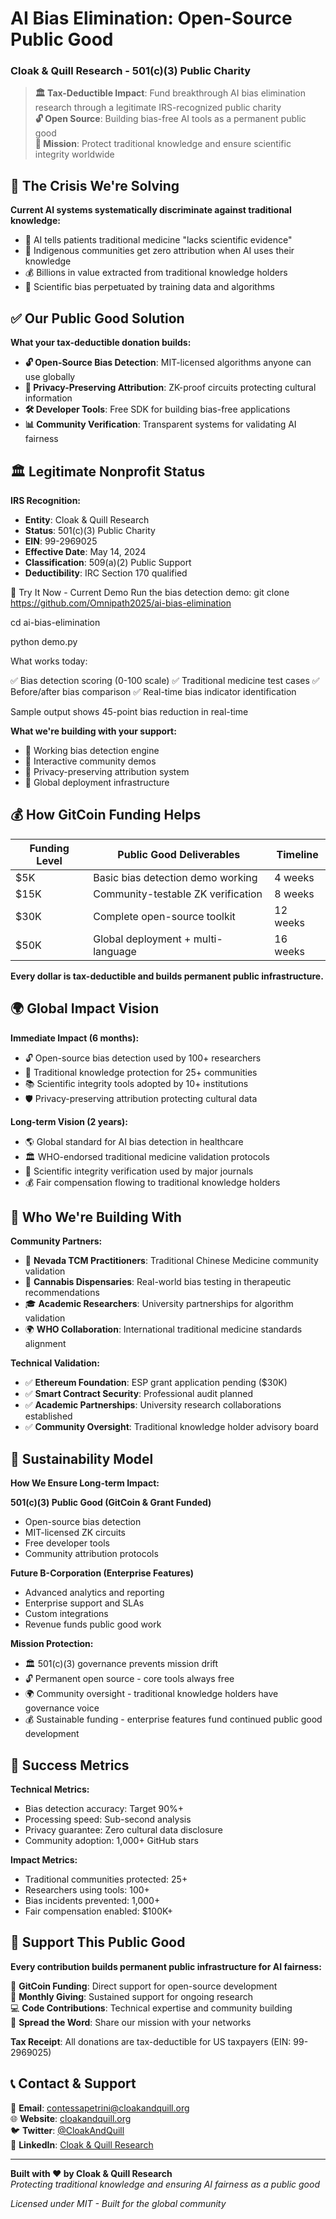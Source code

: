 # AI Bias Elimination: Open-Source Public Good
### Cloak & Quill Research - 501(c)(3) Public Charity

> **🏛️ Tax-Deductible Impact**: Fund breakthrough AI bias elimination research through a legitimate IRS-recognized public charity  
> **🔓 Open Source**: Building bias-free AI tools as a permanent public good  
> **🎯 Mission**: Protect traditional knowledge and ensure scientific integrity worldwide  

## 🚨 The Crisis We're Solving

**Current AI systems systematically discriminate against traditional knowledge:**
- 🏥 AI tells patients traditional medicine "lacks scientific evidence" 
- 🌿 Indigenous communities get zero attribution when AI uses their knowledge
- 💰 Billions in value extracted from traditional knowledge holders
- 🔬 Scientific bias perpetuated by training data and algorithms

## ✅ Our Public Good Solution

**What your tax-deductible donation builds:**
- **🔓 Open-Source Bias Detection**: MIT-licensed algorithms anyone can use globally
- **🔐 Privacy-Preserving Attribution**: ZK-proof circuits protecting cultural information
- **🛠️ Developer Tools**: Free SDK for building bias-free applications
- **📊 Community Verification**: Transparent systems for validating AI fairness
## 🏛️ Legitimate Nonprofit Status

**IRS Recognition:**
- **Entity**: Cloak & Quill Research
- **Status**: 501(c)(3) Public Charity  
- **EIN**: 99-2969025
- **Effective Date**: May 14, 2024
- **Classification**: 509(a)(2) Public Support
- **Deductibility**: IRC Section 170 qualified

🔧 Try It Now - Current Demo
Run the bias detection demo:
git clone https://github.com/Omnipath2025/ai-bias-elimination

cd ai-bias-elimination

python demo.py

What works today:

✅ Bias detection scoring (0-100 scale)
✅ Traditional medicine test cases
✅ Before/after bias comparison
✅ Real-time bias indicator identification

Sample output shows 45-point bias reduction in real-time


**What we're building with your support:**
- 🚧 Working bias detection engine
- 🚧 Interactive community demos
- 🚧 Privacy-preserving attribution system
- 🚧 Global deployment infrastructure

## 💰 How GitCoin Funding Helps

| Funding Level | Public Good Deliverables | Timeline |
|---------------|--------------------------|----------|
| $5K | Basic bias detection demo working | 4 weeks |
| $15K | Community-testable ZK verification | 8 weeks |
| $30K | Complete open-source toolkit | 12 weeks |
| $50K | Global deployment + multi-language | 16 weeks |

**Every dollar is tax-deductible and builds permanent public infrastructure.**
## 🌍 Global Impact Vision

**Immediate Impact (6 months):**
- 🔓 Open-source bias detection used by 100+ researchers
- 🌿 Traditional knowledge protection for 25+ communities  
- 📚 Scientific integrity tools adopted by 10+ institutions
- 🛡️ Privacy-preserving attribution protecting cultural data

**Long-term Vision (2 years):**
- 🌎 Global standard for AI bias detection in healthcare
- 🏛️ WHO-endorsed traditional medicine validation protocols
- 🔬 Scientific integrity verification used by major journals
- 💰 Fair compensation flowing to traditional knowledge holders

## 🤝 Who We're Building With

**Community Partners:**
- 🏥 **Nevada TCM Practitioners**: Traditional Chinese Medicine community validation
- 🌿 **Cannabis Dispensaries**: Real-world bias testing in therapeutic recommendations  
- 🎓 **Academic Researchers**: University partnerships for algorithm validation
- 🌍 **WHO Collaboration**: International traditional medicine standards alignment

**Technical Validation:**
- ✅ **Ethereum Foundation**: ESP grant application pending ($30K)
- ✅ **Smart Contract Security**: Professional audit planned
- ✅ **Academic Partnerships**: University research collaborations established
- ✅ **Community Oversight**: Traditional knowledge holder advisory board

## 🚀 Sustainability Model

**How We Ensure Long-term Impact:**

**501(c)(3) Public Good (GitCoin & Grant Funded)**
- Open-source bias detection
- MIT-licensed ZK circuits
- Free developer tools
- Community attribution protocols

**Future B-Corporation (Enterprise Features)**
- Advanced analytics and reporting
- Enterprise support and SLAs
- Custom integrations
- Revenue funds public good work

**Mission Protection:**
- 🏛️ 501(c)(3) governance prevents mission drift
- 🔓 Permanent open source - core tools always free
- 🌍 Community oversight - traditional knowledge holders have governance voice
- 💰 Sustainable funding - enterprise features fund continued public good development
## 🎯 Success Metrics

**Technical Metrics:**
- Bias detection accuracy: Target 90%+ 
- Processing speed: Sub-second analysis
- Privacy guarantee: Zero cultural data disclosure
- Community adoption: 1,000+ GitHub stars

**Impact Metrics:**
- Traditional communities protected: 25+
- Researchers using tools: 100+
- Bias incidents prevented: 1,000+
- Fair compensation enabled: $100K+

## 💝 Support This Public Good

**Every contribution builds permanent public infrastructure for AI fairness:**

🎯 **GitCoin Funding**: Direct support for open-source development  
🔄 **Monthly Giving**: Sustained support for ongoing research  
💻 **Code Contributions**: Technical expertise and community building  
📢 **Spread the Word**: Share our mission with your networks  

**Tax Receipt**: All donations are tax-deductible for US taxpayers (EIN: 99-2969025)

## 📞 Contact & Support

📧 **Email**: contessapetrini@cloakandquill.org  
🌐 **Website**: [cloakandquill.org](https://cloakandquill.org)  
🐦 **Twitter**: [@CloakAndQuill](https://twitter.com/CloakQuillOrg)  
💼 **LinkedIn**: [Cloak & Quill Research](https://linkedin.com/company/cloak-and-quill-research)

---

**Built with ❤️ by Cloak & Quill Research**  
*Protecting traditional knowledge and ensuring AI fairness as a public good*

*Licensed under MIT - Built for the global community*
